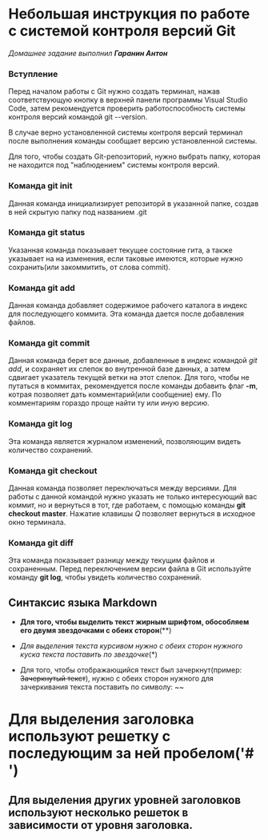 # Небольшая инструкция по работе с системой контроля версий Git
*Домашнее задание выполнил **Гаранин Антон***
### Вступление

Перед началом работы с Git нужно создать терминал, нажав соответствующую кнопку в верхней панели программы Visual Studio Code, затем рекомендуется проверить работоспособность системы контроля версий командой git --version.

В случае верно установленной системы контроля версий терминал после выполнения команды сообщает версию установленной системы.

Для того, чтобы создать Git-репозиторий, нужно выбрать папку, которая не находится под "наблюдением" системы контроля версий.

### Команда **git init**
Данная команда инициализирует репозиторй в указанной папке, создав в ней скрытую папку под названием .git

### Команда **git status**
Указанная команда показывает текущее состояние гита, а также указывает на на изменения, если таковые имеются, которые нужно сохранить(или закоммитить, от слова commit).
### Команда **git add**
Данная команда добавляет содержимое рабочего каталога в индекс для последующего коммита. Эта команда дается после добавления файлов.
### Команда **git commit**
Данная команда берет все данные, добавленные в индекс командой *git add*, и сохраняет их слепок во внутренной базе данных, а затем сдвигает указатель текущей ветки на этот слепок. Для того, чтобы не путаться в коммитах, рекомендуется после команды добавить флаг **-m**, котрая позволяет дать комментарий(или сообщение) ему. По комментариям гораздо проще найти ту или иную версию.
### Команда **git log**
Эта команда является журналом изменений, позволяющим видеть количество сохранений.
### Команда **git checkout**
Данная команда позволяет переключаться между версиями. Для работы с данной командой нужно указать не только интересующий вас коммит, но и вернуться в тот, где работаем, с помощью команды **git checkout master**. Нажатие клавишы *Q* позволяет вернуться в исходное окно терминала.
### Команда **git diff**
Эта команда показывает разницу между текущим файлов и сохраненным. Перед переключением версии файла в Git используйте команду **git log**, чтобы увидеть количество сохранений.
## Синтаксис языка Markdown
* **Для того, чтобы выделить текст жирным шрифтом, обособляем его двумя звездочками с обеих сторон**(**)

* *Для выделения текста курсивом нужно с обеих сторон нужного куска текста поставить по звездочке*(*)

* Для того, чтобы отображающийся текст был зачеркнут(пример: ~~Зачеркнутый текст~~), нужно с обеих сторон нужного для зачеркивания текста поставить по символу: ~~

# Для выделения заголовка используют решетку с последующим за ней пробелом('# ')
## Для выделения других уровней заголовков используют несколько решеток в зависимости от уровня заголовка.

